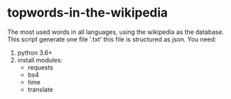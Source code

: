 # topwords-in-the-wikipedia
The most used words in all languages, using the wikipedia as the database. 
This script generate one file '.txt' this file is structured as json. 
You need: 
<ol>
<li>
python 3.6+

</li>
<li>
install modules: 
<ul>
<li>
requests
</li>
<li>
bs4
</li>
<li>
time
</li>
<li>
translate
</li>
</ul>
</ol>
